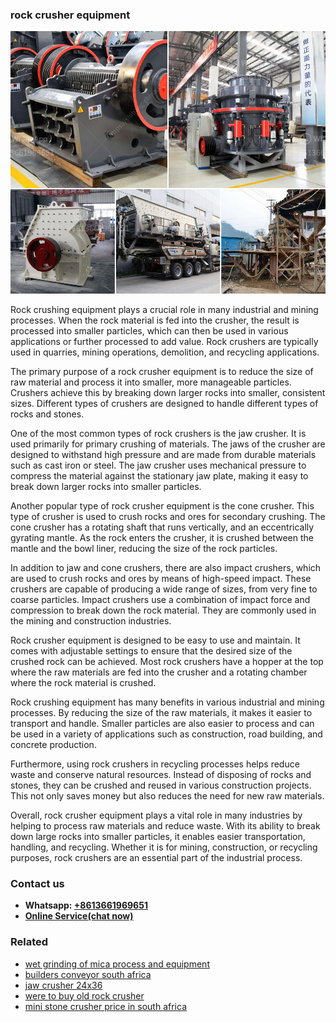 <h3>rock crusher equipment</h3><img src='1706767116.jpg' alt=''><p>Rock crushing equipment plays a crucial role in many industrial and mining processes. When the rock material is fed into the crusher, the result is processed into smaller particles, which can then be used in various applications or further processed to add value. Rock crushers are typically used in quarries, mining operations, demolition, and recycling applications.</p><p>The primary purpose of a rock crusher equipment is to reduce the size of raw material and process it into smaller, more manageable particles. Crushers achieve this by breaking down larger rocks into smaller, consistent sizes. Different types of crushers are designed to handle different types of rocks and stones.</p><p>One of the most common types of rock crushers is the jaw crusher. It is used primarily for primary crushing of materials. The jaws of the crusher are designed to withstand high pressure and are made from durable materials such as cast iron or steel. The jaw crusher uses mechanical pressure to compress the material against the stationary jaw plate, making it easy to break down larger rocks into smaller particles.</p><p>Another popular type of rock crusher equipment is the cone crusher. This type of crusher is used to crush rocks and ores for secondary crushing. The cone crusher has a rotating shaft that runs vertically, and an eccentrically gyrating mantle. As the rock enters the crusher, it is crushed between the mantle and the bowl liner, reducing the size of the rock particles.</p><p>In addition to jaw and cone crushers, there are also impact crushers, which are used to crush rocks and ores by means of high-speed impact. These crushers are capable of producing a wide range of sizes, from very fine to coarse particles. Impact crushers use a combination of impact force and compression to break down the rock material. They are commonly used in the mining and construction industries.</p><p>Rock crusher equipment is designed to be easy to use and maintain. It comes with adjustable settings to ensure that the desired size of the crushed rock can be achieved. Most rock crushers have a hopper at the top where the raw materials are fed into the crusher and a rotating chamber where the rock material is crushed.</p><p>Rock crushing equipment has many benefits in various industrial and mining processes. By reducing the size of the raw materials, it makes it easier to transport and handle. Smaller particles are also easier to process and can be used in a variety of applications such as construction, road building, and concrete production.</p><p>Furthermore, using rock crushers in recycling processes helps reduce waste and conserve natural resources. Instead of disposing of rocks and stones, they can be crushed and reused in various construction projects. This not only saves money but also reduces the need for new raw materials.</p><p>Overall, rock crusher equipment plays a vital role in many industries by helping to process raw materials and reduce waste. With its ability to break down large rocks into smaller particles, it enables easier transportation, handling, and recycling. Whether it is for mining, construction, or recycling purposes, rock crushers are an essential part of the industrial process.</p><h3>Contact us</h3><ul><li><strong>Whatsapp:&nbsp;<a href="https://wa.me/8613661969651">+8613661969651</a></strong></li><li><a href="https://swt.shibang-china.com/?git&amp;zhl&amp;rock crusher equipment"><strong>Online Service(chat now)</strong></a></li></ul><h3>Related</h3><ul><li><a href='wet grinding of mica process and equipment.md'>wet grinding of mica process and equipment</a></li><li><a href='builders conveyor south africa.md'>builders conveyor south africa</a></li><li><a href='jaw crusher 24x36.md'>jaw crusher 24x36</a></li><li><a href='were to buy old rock crusher.md'>were to buy old rock crusher</a></li><li><a href='mini stone crusher price in south africa.md'>mini stone crusher price in south africa</a></li></ul>